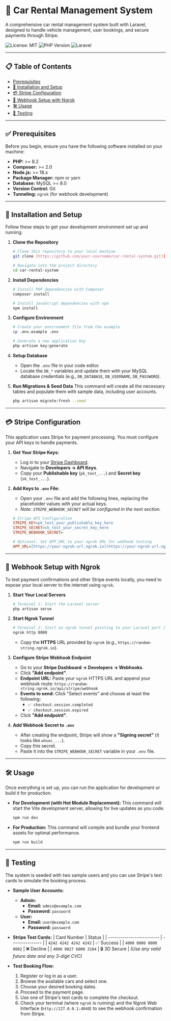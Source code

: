 # 🚗 Car Rental Management System

A comprehensive car rental management system built with Laravel, designed to handle vehicle management, user bookings, and secure payments through Stripe.

![License: MIT](https://img.shields.io/badge/License-MIT-yellow.svg)
![PHP Version](https://img.shields.io/badge/php-%3E%3D8.2-blue.svg)
![Laravel](https://img.shields.io/badge/laravel-11.x-orange.svg)

---

## 📋 Table of Contents

-   [Prerequisites](#-prerequisites)
-   [🚀 Installation and Setup](#-installation-and-setup)
-   [💳 Stripe Configuration](#-stripe-configuration)
-   [🔗 Webhook Setup with Ngrok](#-webhook-setup-with-ngrok)
-   [🛠️ Usage](#️-usage)
-   [🧪 Testing](#-testing)

---

## ✅ Prerequisites

Before you begin, ensure you have the following software installed on your machine:

-   **PHP:** >= 8.2
-   **Composer:** >= 2.0
-   **Node.js:** >= 18.x
-   **Package Manager:** npm or yarn
-   **Database:** MySQL >= 8.0
-   **Version Control:** Git
-   **Tunneling:** `ngrok` (for webhook development)

---

## 🚀 Installation and Setup

Follow these steps to get your development environment set up and running.

1.  **Clone the Repository**

    ```bash
    # Clone this repository to your local machine
    git clone [https://github.com/your-username/car-rental-system.git](https://github.com/your-username/car-rental-system.git)

    # Navigate into the project directory
    cd car-rental-system
    ```

2.  **Install Dependencies**

    ```bash
    # Install PHP dependencies with Composer
    composer install

    # Install JavaScript dependencies with npm
    npm install
    ```

3.  **Configure Environment**

    ```bash
    # Create your environment file from the example
    cp .env.example .env

    # Generate a new application key
    php artisan key:generate
    ```

4.  **Setup Database**

    -   Open the `.env` file in your code editor.
    -   Locate the `DB_*` variables and update them with your MySQL database credentials (e.g., `DB_DATABASE`, `DB_USERNAME`, `DB_PASSWORD`).

5.  **Run Migrations & Seed Data**
    This command will create all the necessary tables and populate them with sample data, including user accounts.
    ```bash
    php artisan migrate:fresh --seed
    ```

---

## 💳 Stripe Configuration

This application uses Stripe for payment processing. You must configure your API keys to handle payments.

1.  **Get Your Stripe Keys:**

    -   Log in to your [Stripe Dashboard](https://dashboard.stripe.com/).
    -   Navigate to **Developers → API Keys**.
    -   Copy your **Publishable key** (`pk_test_...`) and **Secret key** (`sk_test_...`).

2.  **Add Keys to `.env` File:**

    -   Open your `.env` file and add the following lines, replacing the placeholder values with your actual keys.
    -   _Note: `STRIPE_WEBHOOK_SECRET` will be configured in the next section._

    ```ini
    # Stripe API Configuration
    STRIPE_KEY=pk_test_your_publishable_key_here
    STRIPE_SECRET=sk_test_your_secret_key_here
    STRIPE_WEBHOOK_SECRET=

    # Optional: Set APP_URL to your ngrok URL for webhook testing
    APP_URL=[https://your-ngrok-url.ngrok.io](https://your-ngrok-url.ngrok.io)
    ```

---

## 🔗 Webhook Setup with Ngrok

To test payment confirmations and other Stripe events locally, you need to expose your local server to the internet using `ngrok`.

1.  **Start Your Local Servers**

    ```bash
    # Terminal 1: Start the Laravel server
    php artisan serve
    ```

2.  **Start Ngrok Tunnel**

    ```bash
    # Terminal 2: Start an ngrok tunnel pointing to your Laravel port (default 8000)
    ngrok http 8000
    ```

    -   Copy the **HTTPS** URL provided by `ngrok` (e.g., `https://random-string.ngrok.io`).

3.  **Configure Stripe Webhook Endpoint**

    -   Go to your **Stripe Dashboard → Developers → Webhooks**.
    -   Click **"Add endpoint"**.
    -   **Endpoint URL:** Paste your `ngrok` HTTPS URL and append your webhook route: `https://random-string.ngrok.io/api/stripe/webhook`
    -   **Events to send:** Click "Select events" and choose at least the following:
        -   `✅ checkout.session.completed`
        -   `✅ checkout.session.expired`
    -   Click **"Add endpoint"**.

4.  **Add Webhook Secret to `.env`**
    -   After creating the endpoint, Stripe will show a **"Signing secret"** (it looks like `whsec_...`).
    -   Copy this secret.
    -   Paste it into the `STRIPE_WEBHOOK_SECRET` variable in your `.env` file.

---

## 🛠️ Usage

Once everything is set up, you can run the application for development or build it for production.

-   **For Development (with Hot Module Replacement):**
    This command will start the Vite development server, allowing for live updates as you code.

    ```bash
    npm run dev
    ```

-   **For Production:**
    This command will compile and bundle your frontend assets for optimal performance.
    ```bash
    npm run build
    ```

---

## 🧪 Testing

The system is seeded with two sample users and you can use Stripe's test cards to simulate the booking process.

-   **Sample User Accounts:**

    -   **Admin:**
        -   **Email:** `admin@example.com`
        -   **Password:** `password`
    -   **User:**
        -   **Email:** `user@example.com`
        -   **Password:** `password`

-   **Stripe Test Cards:**
    | Card Number | Status |
    | ------------------------- | --------------- |
    | `4242 4242 4242 4242` | ✅ Success |
    | `4000 0000 0000 0002` | ❌ Decline |
    | `4000 0027 6000 3184` | 🔒 3D Secure |
    _(Use any valid future date and any 3-digit CVC)_

-   **Test Booking Flow:**
    1.  Register or log in as a user.
    2.  Browse the available cars and select one.
    3.  Choose your desired booking dates.
    4.  Proceed to the payment page.
    5.  Use one of Stripe's test cards to complete the checkout.
    6.  Check your terminal (where `ngrok` is running) and the Ngrok Web Interface (`http://127.0.0.1:4040`) to see the webhook confirmation from Stripe.
